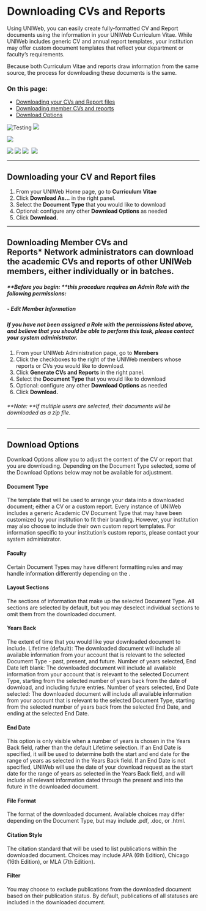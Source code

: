 # Downloading CVs and Reports
Using UNIWeb, you can easily create fully-formatted CV and Report documents using the information in your UNIWeb Curriculum Vitae. While UNIWeb includes generic CV and annual report templates, your institution may offer custom document templates that reflect your department or faculty’s requirements.

Because both Curriculum Vitae and reports draw information from the same source, the process for downloading these documents is the same.

### On this page:
- [Downloading your CVs and Report files][1]
- [Downloading member CVs and reports][2]
- [Download Options][3]

![Testing][image-1]
![][image-2]

![][image-3]

![][image-4]
![][image-5]
![][image-6]
![]()
![][image-8]



---- 
## Downloading your CV and Report files
1. From your UNIWeb Home page, go to **Curriculum Vitae** 
2. Click **Download As...** in the right panel.
3. Select the **Document Type** that you would like to download
4. Optional: configure any other **Download Options** as needed
5. Click **Download.**
---- 
## Downloading Member CVs and Reports\* Network administrators can download the academic CVs and reports of other UNIWeb members, either individually or in batches.

##### **Before you begin: **this procedure requires an Admin Role with the following permissions:
##### - Edit Member Information
##### If you have not been assigned a Role with the permissions listed above, and believe that you should be able to perform this task, please contact your system administrator.

1. From your UNIWeb Administration page, go to **Members** 
2. Click the checkboxes to the right of the UNIWeb members whose reports or CVs you would like to download.
3. Click **Generate CVs and Reports** in the right panel.
4. Select the **Document Type** that you would like to download
5. Optional: configure any other **Download Options** as needed
6. Click **Download.**

###### **Note: **If multiple users are selected, their documents will be downloaded as a zip file.

---- 
## Download Options
Download Options allow you to adjust the content of the CV or report that you are downloading. Depending on the Document Type selected, some of the Download Options below may not be available for adjustment. 

#### Document Type
The template that will be used to arrange your data into a downloaded document; either a CV or a custom report. Every instance of UNIWeb includes a generic Academic CV Document Type that may have been customized by your institution to fit their branding. However, your institution may also choose to include their own custom report templates. For information specific to your institution’s custom reports, please contact your system administrator.

#### Faculty
Certain Document Types may have different formatting rules and may handle information differently depending on the .

#### Layout Sections
The sections of information that make up the selected Document Type. All sections are selected by default, but you may deselect individual sections to omit them from the downloaded document.

#### Years Back
The extent of time that you would like your downloaded document to include.
Lifetime (default): The downloaded document will include all available information from your account that is relevant to the selected Document Type - past, present, and future.
Number of years selected, End Date left blank: The downloaded document will include all available information from your account that is relevant to the selected Document Type, starting from the selected number of years back from the date of download, and including future entries.
Number of years selected, End Date selected: The downloaded document will include all available information from your account that is relevant to the selected Document Type, starting from the selected number of years back from the selected End Date, and ending at the selected End Date.

#### End Date
This option is only visible when a number of years is chosen in the Years Back field, rather than the default Lifetime selection. 
If an End Date is specified, it will be used to determine both the start and end date for the range of years as selected in the Years Back field. 
If an End Date is not specified, UNIWeb will use the date of your download request as the start date for the range of years as selected in the Years Back field, and will include all relevant information dated through the present and into the future in the downloaded document.

#### File Format
The format of the downloaded document. Available choices may differ depending on the Document Type, but may include .pdf, .doc, or .html.

#### Citation Style
The citation standard that will be used to list publications within the downloaded document. Choices may include APA (6th Edition), Chicago (16th Edition), or MLA (7th Edition).

#### Filter
You may choose to exclude publications from the downloaded document based on their publication status. By default, publications of all statuses are included in the downloaded document.

[1]:	#downloading-your-cv-and-report-files
[2]:	#downloading-member-cvs-and-reports
[3]:	#download-options

[image-1]:	https://policomm-commpoli.gccollab.ca/conference2018/assets/images/conf-logo-v2.png "Policomm"
[image-2]:	https://policomm-commpoli.gccollab.ca/conference2018/assets/images/conf-logo-v2.png
[image-3]:	https://github.com/Proximify/uniweb-guides/raw/master/Photos/testimage.png
[image-4]:	https://github.com/Proximify/uniweb-guides/blob/master/Photos/testimage.png?raw=true
[image-5]:	https://github.com/Proximify/uniweb-guides/raw/master/Photos/testimage.png
[image-6]:	https://github.com/Proximify/uniweb-guides/raw/master/Photos/test.png
[image-8]:	https://github.com/Proximify/uniweb-guides/raw/master/Photos/videohmalr.gif